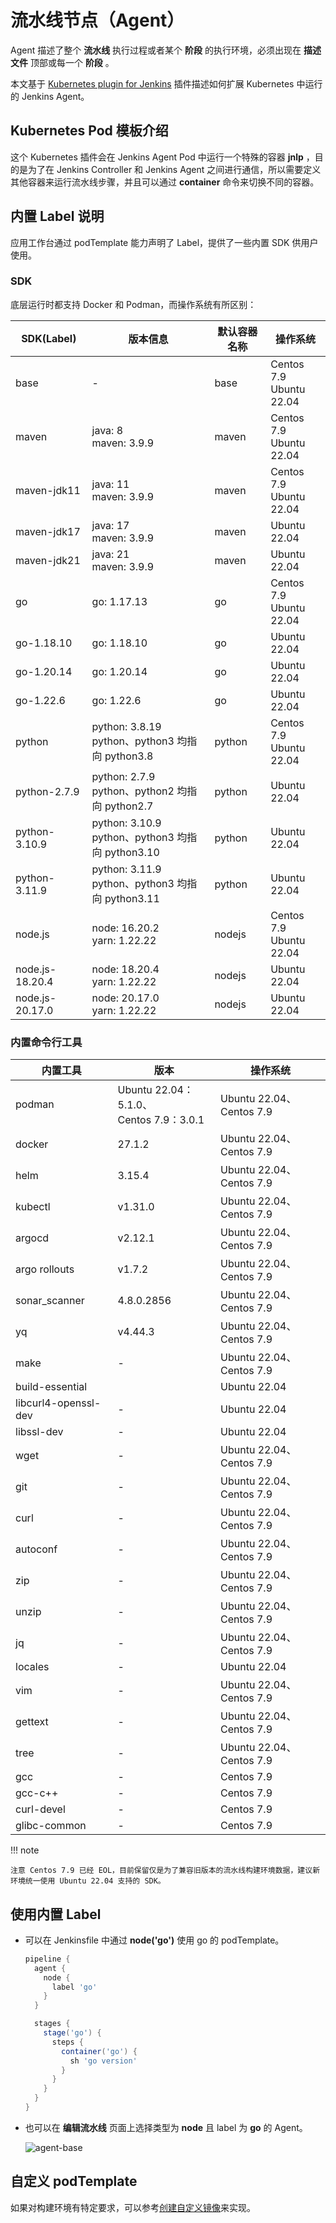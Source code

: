 # 流水线节点（Agent）

Agent 描述了整个 __流水线__ 执行过程或者某个 __阶段__ 的执行环境，必须出现在 __描述文件__ 顶部或每一个 __阶段__ 。

本文基于 [Kubernetes plugin for Jenkins](https://plugins.jenkins.io/kubernetes/) 插件描述如何扩展 Kubernetes 中运行的 Jenkins Agent。

## Kubernetes Pod 模板介绍

这个 Kubernetes 插件会在 Jenkins Agent Pod 中运行一个特殊的容器 __jnlp__ ，目的是为了在 Jenkins Controller 和
Jenkins Agent 之间进行通信，所以需要定义其他容器来运行流水线步骤，并且可以通过 __container__ 命令来切换不同的容器。

## 内置 Label 说明 
<a name="use-the-built-in-label"></a>

应用工作台通过 podTemplate 能力声明了 Label，提供了一些内置 SDK 供用户使用。

### SDK

底层运行时都支持 Docker 和 Podman，而操作系统有所区别：

| SDK(Label)      | 版本信息                                              | 默认容器名称 | 操作系统                     |
| --------------- | ----------------------------------------------------- | ------------ | ---------------------------- |
| base            | -                                                     | base         | Centos 7.9<br />Ubuntu 22.04 |
| maven           | java: 8 <br />maven: 3.9.9                            | maven        | Centos 7.9<br />Ubuntu 22.04 |
| maven-jdk11     | java: 11 <br />maven: 3.9.9                           | maven        | Centos 7.9<br />Ubuntu 22.04 |
| maven-jdk17     | java: 17 <br />maven: 3.9.9                           | maven        | Ubuntu 22.04                 |
| maven-jdk21     | java: 21 <br />maven: 3.9.9                           | maven        | Ubuntu 22.04                 |
| go              | go: 1.17.13                                           | go           | Centos 7.9<br />Ubuntu 22.04 |
| go-1.18.10      | go: 1.18.10                                           | go           | Ubuntu 22.04                 |
| go-1.20.14      | go: 1.20.14                                           | go           | Ubuntu 22.04                 |
| go-1.22.6       | go: 1.22.6                                            | go           | Ubuntu 22.04                 |
| python          | python: 3.8.19<br />python、python3 均指向 python3.8  | python       | Centos 7.9<br />Ubuntu 22.04 |
| python-2.7.9    | python: 2.7.9<br />python、python2 均指向 python2.7   | python       | Ubuntu 22.04                 |
| python-3.10.9   | python: 3.10.9<br />python、python3 均指向 python3.10 | python       | Ubuntu 22.04                 |
| python-3.11.9   | python: 3.11.9<br />python、python3 均指向 python3.11 | python       | Ubuntu 22.04                 |
| node.js         | node: 16.20.2 <br />yarn: 1.22.22                     | nodejs       | Centos 7.9<br />Ubuntu 22.04 |
| node.js-18.20.4 | node: 18.20.4 <br />yarn: 1.22.22                     | nodejs       | Ubuntu 22.04                 |
| node.js-20.17.0 | node: 20.17.0 <br />yarn: 1.22.22                     | nodejs       | Ubuntu 22.04                 |

### 内置命令行工具

| 内置工具             | 版本                                         | 操作系统                 |
| -------------------- | -------------------------------------------- | ------------------------ |
| podman               | Ubuntu 22.04：5.1.0、<br />Centos 7.9：3.0.1 | Ubuntu 22.04、Centos 7.9 |
| docker               | 27.1.2                                       | Ubuntu 22.04、Centos 7.9 |
| helm                 | 3.15.4                                       | Ubuntu 22.04、Centos 7.9 |
| kubectl              | v1.31.0                                      | Ubuntu 22.04、Centos 7.9 |
| argocd               | v2.12.1                                      | Ubuntu 22.04、Centos 7.9 |
| argo rollouts        | v1.7.2                                       | Ubuntu 22.04、Centos 7.9 |
| sonar_scanner        | 4.8.0.2856                                   | Ubuntu 22.04、Centos 7.9 |
| yq                   | v4.44.3                                      | Ubuntu 22.04、Centos 7.9 |
| make                 | -                                            | Ubuntu 22.04、Centos 7.9 |
| build-essential      |                                              | Ubuntu 22.04             |
| libcurl4-openssl-dev | -                                            | Ubuntu 22.04             |
| libssl-dev           | -                                            | Ubuntu 22.04             |
| wget                 | -                                            | Ubuntu 22.04、Centos 7.9 |
| git                  | -                                            | Ubuntu 22.04、Centos 7.9 |
| curl                 | -                                            | Ubuntu 22.04、Centos 7.9 |
| autoconf             | -                                            | Ubuntu 22.04、Centos 7.9 |
| zip                  | -                                            | Ubuntu 22.04、Centos 7.9 |
| unzip                | -                                            | Ubuntu 22.04、Centos 7.9 |
| jq                   | -                                            | Ubuntu 22.04、Centos 7.9 |
| locales              | -                                            | Ubuntu 22.04             |
| vim                  | -                                            | Ubuntu 22.04、Centos 7.9 |
| gettext              | -                                            | Ubuntu 22.04、Centos 7.9 |
| tree                 | -                                            | Ubuntu 22.04、Centos 7.9 |
| gcc                  | -                                            | Centos 7.9               |
| gcc-c++              | -                                            | Centos 7.9               |
| curl-devel           | -                                            | Centos 7.9               |
| glibc-common         | -                                            | Centos 7.9               |

!!! note

    注意 Centos 7.9 已经 EOL，目前保留仅是为了兼容旧版本的流水线构建环境数据，建议新环境统一使用 Ubuntu 22.04 支持的 SDK。

## 使用内置 Label

- 可以在 Jenkinsfile 中通过 **node('go')** 使用 go 的 podTemplate。

    ```groovy
    pipeline {
      agent {
        node {
          label 'go'
        }
      }
    
      stages {
        stage('go') {
          steps {
            container('go') {
              sh 'go version'
            }
          }
        }
      }
    }
    ```

- 也可以在 **编辑流水线** 页面上选择类型为 **node** 且 label 为 **go** 的 Agent。

    ![agent-base](https://docs.daocloud.io/daocloud-docs-images/docs/amamba/images/agent-base.jpeg)

## 自定义 podTemplate

如果对构建环境有特定要求，可以参考[创建自定义镜像](../../../quickstart/jenkins-custom.md#_1)来实现。
